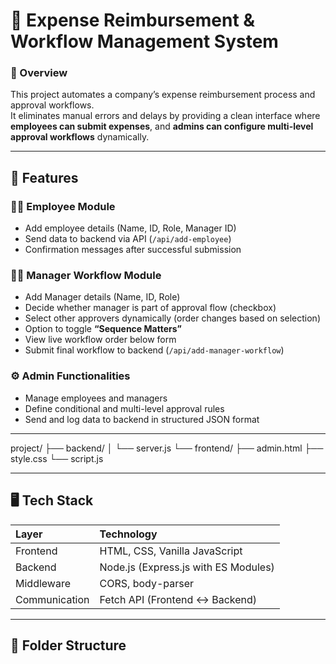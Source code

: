 # 💼 Expense Reimbursement & Workflow Management System

### 🧠 Overview
This project automates a company’s expense reimbursement process and approval workflows.  
It eliminates manual errors and delays by providing a clean interface where **employees can submit expenses**, and **admins can configure multi-level approval workflows** dynamically.

---

## 🚀 Features

### 👩‍💼 Employee Module
- Add employee details (Name, ID, Role, Manager ID)
- Send data to backend via API (`/api/add-employee`)
- Confirmation messages after successful submission

### 🧑‍💻 Manager Workflow Module
- Add Manager details (Name, ID, Role)
- Decide whether manager is part of approval flow (checkbox)
- Select other approvers dynamically (order changes based on selection)
- Option to toggle **“Sequence Matters”**
- View live workflow order below form
- Submit final workflow to backend (`/api/add-manager-workflow`)

### ⚙️ Admin Functionalities
- Manage employees and managers
- Define conditional and multi-level approval rules
- Send and log data to backend in structured JSON format

---


project/
├── backend/
│ └── server.js
└── frontend/
├── admin.html
├── style.css
└── script.js


---

## 🖥️ Tech Stack

| Layer | Technology |
|:------|:------------|
| Frontend | HTML, CSS, Vanilla JavaScript |
| Backend | Node.js (Express.js with ES Modules) |
| Middleware | CORS, body-parser |
| Communication | Fetch API (Frontend ↔ Backend) |

---



## 🧩 Folder Structure

